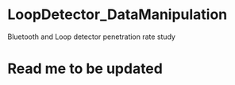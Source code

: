 # LoopDetector_DataManipulation
Bluetooth and Loop detector penetration rate study 


# Read me to be updated 
